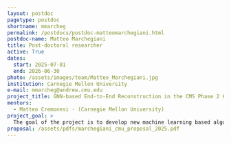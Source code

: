 ```yaml
---
layout: postdoc
pagetype: postdoc
shortname: mmarcheg
permalink: /postdocs/postdoc-matteomarchegiani.html
postdoc-name: Matteo Marchegiani
title: Post-doctoral researcher
active: True
dates:
  start: 2025-07-01
  end: 2026-06-30
photo: /assets/images/team/Matteo_Marchegiani.jpg
institution: Carnegie Mellon University
e-mail: mmarcheg@andrew.cmu.edu
project_title: GNN-based End-to-End Reconstruction in the CMS Phase 2 High-Granularity Calorimeter
mentors:
  - Matteo Cremonesi - (Carnegie Mellon University)
project_goal: >
  The goal of the project is to develop new machine learning based algorithms for fast and efficient reconstruction of the HGCAL detector at the HL-LHC.
proposal: /assets/pdfs/marchegiani_cmu_proposal_2025.pdf
---
```

